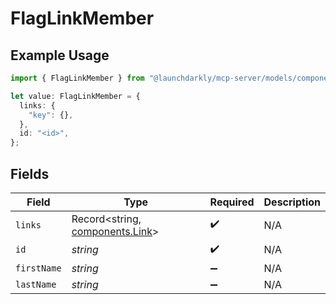 # FlagLinkMember

## Example Usage

```typescript
import { FlagLinkMember } from "@launchdarkly/mcp-server/models/components";

let value: FlagLinkMember = {
  links: {
    "key": {},
  },
  id: "<id>",
};
```

## Fields

| Field                                                              | Type                                                               | Required                                                           | Description                                                        |
| ------------------------------------------------------------------ | ------------------------------------------------------------------ | ------------------------------------------------------------------ | ------------------------------------------------------------------ |
| `links`                                                            | Record<string, [components.Link](../../models/components/link.md)> | :heavy_check_mark:                                                 | N/A                                                                |
| `id`                                                               | *string*                                                           | :heavy_check_mark:                                                 | N/A                                                                |
| `firstName`                                                        | *string*                                                           | :heavy_minus_sign:                                                 | N/A                                                                |
| `lastName`                                                         | *string*                                                           | :heavy_minus_sign:                                                 | N/A                                                                |